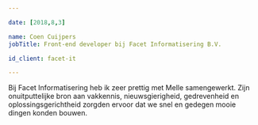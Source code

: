 ```yaml
---

date: [2018,8,3]

name: Coen Cuijpers
jobTitle: Front-end developer bij Facet Informatisering B.V.

id_client: facet-it

---
```


Bij Facet Informatisering heb ik zeer prettig met Melle samengewerkt. Zijn onuitputtelijke bron aan vakkennis, nieuwsgierigheid, gedrevenheid en oplossingsgerichtheid zorgden ervoor dat we snel en gedegen mooie dingen konden bouwen.
